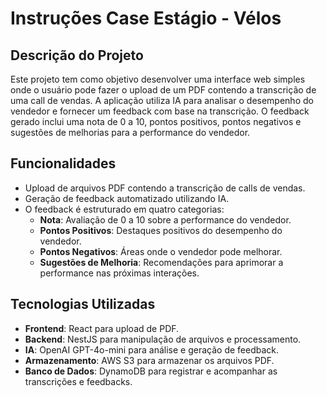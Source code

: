 # Instruções Case Estágio - Vélos

## Descrição do Projeto

Este projeto tem como objetivo desenvolver uma interface web simples onde o usuário pode fazer o upload de um PDF contendo a transcrição de uma call de vendas. A aplicação utiliza IA para analisar o desempenho do vendedor e fornecer um feedback com base na transcrição. O feedback gerado inclui uma nota de 0 a 10, pontos positivos, pontos negativos e sugestões de melhorias para a performance do vendedor.

## Funcionalidades

- Upload de arquivos PDF contendo a transcrição de calls de vendas.
- Geração de feedback automatizado utilizando IA.
- O feedback é estruturado em quatro categorias:
  - **Nota**: Avaliação de 0 a 10 sobre a performance do vendedor.
  - **Pontos Positivos**: Destaques positivos do desempenho do vendedor.
  - **Pontos Negativos**: Áreas onde o vendedor pode melhorar.
  - **Sugestões de Melhoria**: Recomendações para aprimorar a performance nas próximas interações.

## Tecnologias Utilizadas

- **Frontend**: React para upload de PDF.
- **Backend**: NestJS para manipulação de arquivos e processamento.
- **IA**: OpenAI GPT-4o-mini para análise e geração de feedback.
- **Armazenamento**: AWS S3 para armazenar os arquivos PDF.
- **Banco de Dados**: DynamoDB para registrar e acompanhar as transcrições e feedbacks.
